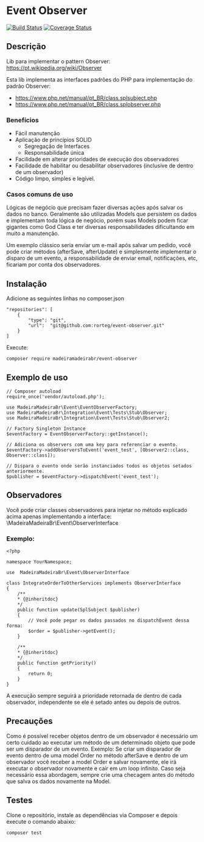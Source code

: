 # Event Observer

[![Build Status](https://travis-ci.org/rorteg/event-observer.svg?branch=master)](https://travis-ci.org/rorteg/event-observer) [![Coverage Status](https://coveralls.io/repos/github/rorteg/event-observer/badge.svg?branch=master)](https://coveralls.io/github/rorteg/event-observer?branch=master)

## Descrição
Lib para implementar o pattern Observer: https://pt.wikipedia.org/wiki/Observer

Esta lib implementa as interfaces padrões do PHP para implementação do padrão Observer:

 - https://www.php.net/manual/pt_BR/class.splsubject.php
 - https://www.php.net/manual/pt_BR/class.splobserver.php

### Benefícios

 - Fácil manutenção
 - Aplicação de princípios SOLID
   - Segregação de Interfaces
   - Responsabilidade única
 - Facilidade em alterar prioridades de execução dos observadores
 - Facilidade de habilitar ou desabilitar observadores (inclusive de dentro de um observador)
 - Código limpo, simples e legível.

### Casos comuns de uso
Lógicas de negócio que precisam fazer diversas ações após salvar os dados no banco. Geralmente são utilizadas Models que persistem os dados e implementam toda lógica de negócio, porém suas Models podem ficar gigantes como God Class e ter diversas responsabilidades dificultando em muito a manutenção. 

Um exemplo clássico seria enviar um e-mail após salvar um pedido, você pode criar métodos (afterSave, afterUpdate) e simplesmente implementar o disparo de um evento, a responsabilidade de enviar email, notificações, etc, ficariam por conta dos observadores.

## Instalação

Adicione as seguintes linhas no composer.json

    "repositories": [
        {
            "type": "git",
            "url":  "git@github.com:rorteg/event-observer.git"
        }
    ]
    
Execute:
```
composer require madeiramadeirabr/event-observer
```

## Exemplo de uso



```
// Composer autoload
require_once('vendor/autoload.php');

use MadeiraMadeiraBr\Event\EventObserverFactory;
use MadeiraMadeiraBr\Integration\Event\Tests\Stub\Observer;
use MadeiraMadeiraBr\Integration\Event\Tests\Stub\Observer2;

// Factory Singleton Instance
$eventFactory = EventObserverFactory::getInstance();

// Adiciona os observers com uma key para referenciar o evento.
$eventFactory->addObserversToEvent('event_test', [Observer2::class, Observer::class]);

// Dispara o evento onde serão instanciados todos os objetos setados anteriormente.
$publisher = $eventFactory->dispatchEvent('event_test');
```

## Observadores

Você pode criar classes observadores para injetar no método explicado acima apenas implementando a interface: \MadeiraMadeiraBr\Event\ObserverInterface

### Exemplo:
```
<?php 

namespace YourNamespace;

use  MadeiraMadeiraBr\Event\ObserverInterface

class IntegrateOrderToOtherServices implements ObserverInterface
{
    /**
    * {@inheritdoc}
    */
    public function update(SplSubject $publisher)
    {
        // Você pode pegar os dados passados no dispatchEvent dessa forma:
        $order = $publisher->getEvent();
    }

    /**
    * {@inheritdoc}
    */
    public function getPriority()
    {
        return 0;
    }
}

```

A execução sempre seguirá a prioridade retornada de dentro de cada observador, independente se ele é setado antes ou depois de outros.


## Precauções
Como é possível receber objetos dentro de um observador é necessário um certo cuidado ao executar um método de um determinado objeto que pode ser um disparador de um evento.
Exemplo: Se criar um disparador de evento dentro de uma model Order no método afterSave e dentro de um observador você receber a model Order e salvar novamente, ele irá executar o observador novamente e cair em um loop infinito. Caso seja necessário essa abordagem, sempre crie uma checagem antes do método que salva os dados novamente na Model.


## Testes
Clone o repositório, instale as dependências via Composer e depois execute o comando abaixo:
```
composer test
```
